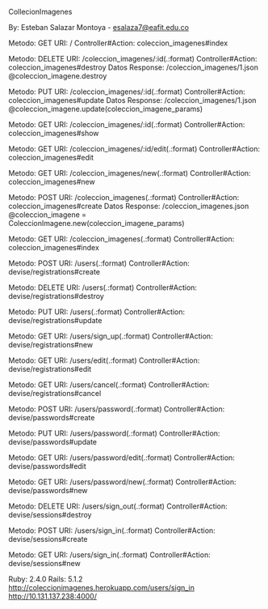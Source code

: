 CollecionImagenes

By: Esteban Salazar Montoya - esalaza7@eafit.edu.co

Metodo: GET
URI: /
Controller#Action: coleccion_imagenes#index

Metodo: DELETE
URI: /coleccion_imagenes/:id(.:format)
Controller#Action: coleccion_imagenes#destroy
Datos Response: /coleccion_imagenes/1.json @coleccion_imagene.destroy

Metodo: PUT
URI: /coleccion_imagenes/:id(.:format)
Controller#Action: coleccion_imagenes#update
Datos Response: /coleccion_imagenes/1.json @coleccion_imagene.update(coleccion_imagene_params)

Metodo: GET
URI: /coleccion_imagenes/:id(.:format)
Controller#Action: coleccion_imagenes#show

Metodo: GET
URI: /coleccion_imagenes/:id/edit(.:format)
Controller#Action: coleccion_imagenes#edit

Metodo: GET
URI: /coleccion_imagenes/new(.:format)
Controller#Action: coleccion_imagenes#new

Metodo: POST
URI: /coleccion_imagenes(.:format)
Controller#Action: coleccion_imagenes#create
Datos Response: /coleccion_imagenes.json @coleccion_imagene = ColeccionImagene.new(coleccion_imagene_params)

Metodo: GET
URI: /coleccion_imagenes(.:format)
Controller#Action: coleccion_imagenes#index

Metodo: POST
URI: /users(.:format) 
Controller#Action: devise/registrations#create

Metodo: DELETE
URI: /users(.:format)
Controller#Action: devise/registrations#destroy

Metodo: PUT
URI: /users(.:format)
Controller#Action: devise/registrations#update

Metodo: GET
URI: /users/sign_up(.:format)
Controller#Action: devise/registrations#new

Metodo: GET
URI: /users/edit(.:format)
Controller#Action: devise/registrations#edit

Metodo: GET
URI: /users/cancel(.:format) 
Controller#Action: devise/registrations#cancel

Metodo: POST
URI: /users/password(.:format)
Controller#Action: devise/passwords#create

Metodo: PUT
URI: /users/password(.:format)
Controller#Action: devise/passwords#update

Metodo: GET
URI: /users/password/edit(.:format)
Controller#Action: devise/passwords#edit

Metodo: GET
URI: /users/password/new(.:format)
Controller#Action: devise/passwords#new

Metodo: DELETE
URI: /users/sign_out(.:format)
Controller#Action: devise/sessions#destroy

Metodo: POST
URI: /users/sign_in(.:format)
Controller#Action: devise/sessions#create

Metodo: GET
URI: /users/sign_in(.:format)
Controller#Action: devise/sessions#new

Ruby: 2.4.0
Rails: 5.1.2
http://coleccionimagenes.herokuapp.com/users/sign_in
http://10.131.137.238:4000/
